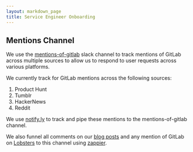 ```yaml
---
layout: markdown_page
title: Service Engineer Onboarding
---
```


## Mentions Channel

We use the [mentions-of-gitlab](https://gitlab.slack.com/messages/mentions-of-gitlab/)  slack channel to track mentions of GitLab across multiple sources to allow us to respond to user requests across various platforms.

We currently track for GitLab mentions across the following sources:

1. Product Hunt
2. Tumblr
3. HackerNews
4. Reddit

We use [notify.ly](https://notify.ly/)  to track and pipe these mentions to the mentions-of-gitlab channel.

We also funnel all comments on our [blog posts](https://about.gitlab.com/blog-posts) and any mention of GitLab on [Lobsters](https://lobste.rs/) to this channel using [zappier](https://zapier.com/).